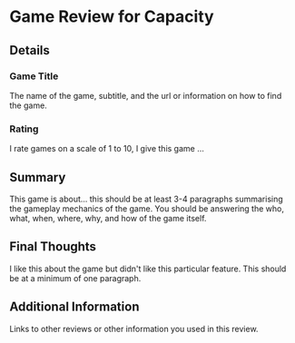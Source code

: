 # Game Review for Capacity

## Details

### Game Title
The name of the game, subtitle, and the url or information on how to find the game.

### Rating
I rate games on a scale of 1 to 10, I give this game ...

## Summary
This game is about... this should be at least 3-4 paragraphs summarising the gameplay mechanics of the game. You should be answering the who, what, when, where, why, and how of the game itself.

## Final Thoughts
I like this about the game but didn't like this particular feature. This should be at a minimum of one paragraph.

## Additional Information
Links to other reviews or other information you used in this review.
